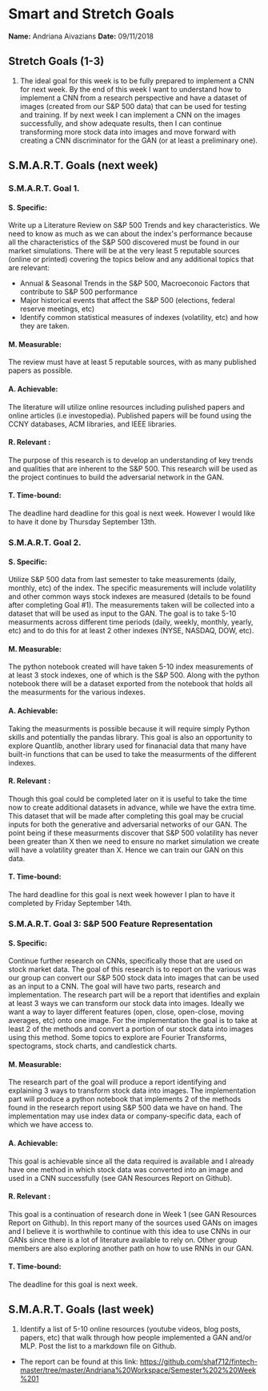 # Smart and Stretch Goals #

**Name:** Andriana Aivazians
**Date:** 09/11/2018

## Stretch Goals (1-3)

1. The ideal goal for this week is to be fully prepared to implement a CNN for next week. By the end of this week I want to understand how to implement a CNN from a research perspective and have a dataset of images (created from our S&P 500 data) that can be used for testing and training. If by next week I can implement a CNN on the images successfully, and show adequate results, then I can continue transforming more stock data into images and move forward with creating a CNN discriminator for the GAN (or at least a preliminary one).


## S.M.A.R.T. Goals (next week)


### S.M.A.R.T. Goal 1.

#### S. Specific: 
Write up a Literature Review on S&P 500 Trends and key characteristics. We need to know as much as we can about the index's performance because all the characteristics of the S&P 500 discovered must be found in our market simulations. There will be at the very least 5 reputable sources (online or printed) covering the topics below and any additional topics that are relevant:
* Annual & Seasonal Trends in the S&P 500, Macroeconoic Factors that contribute to S&P 500 performance
* Major historical events that affect the S&P 500 (elections, federal reserve meetings, etc)
* Identify common statistical measures of indexes (volatility, etc) and how they are taken.

#### M. Measurable: 
The review must have at least 5 reputable sources, with as many published papers as possible.

#### A. Achievable: 
The literature will utilize online resources including pulished papers and online articles (i.e investopedia). Published papers will be found using the CCNY databases, ACM libraries, and IEEE libraries.

#### R. Relevant :
The purpose of this research is to develop an understanding of key trends and qualities that are inherent to the S&P 500. This research will be used as the project continues to build the adversarial network in the GAN.


#### T. Time-bound: 
The deadline hard deadline for this goal is next week. However I would like to have it done by Thursday September 13th.

### S.M.A.R.T. Goal 2.

#### S. Specific: 
Utilize S&P 500 data from last semester to take measurements (daily, monthly, etc) of the index. The specific measurements will include volatility and other common ways stock indexes are measured (details to be found after completing Goal #1). The measurements taken will be collected into a dataset that will be used as input to the GAN. The goal is to take 5-10 measurments across different time periods (daily, weekly, monthly, yearly, etc) and to do this for at least 2 other indexes (NYSE, NASDAQ, DOW, etc).

#### M. Measurable: 
The python notebook created will have taken 5-10 index measurements of at least 3 stock indexes, one of which is the S&P 500. Along with the python notebook there will be a dataset exported from the notebook that holds all the measurments for the various indexes.

#### A. Achievable: 
Taking the measurments is possible because it will require simply Python skills and potentially the pandas library. This goal is also an opportunity to explore Quantlib, another library used for finanacial data that many have built-in functions that can be used to take the measurments of the different indexes.

#### R. Relevant :
Though this goal could be completed later on it is useful to take the time now to create additional datasets in advance, while we have the extra time. This dataset that will be made after completing this goal may be crucial inputs for both the generative and adversarial networks of our GAN. The point being if these measurments discover that S&P 500 volatility has never been greater than X then we need to ensure no market simulation we create will have a volatility greater than X. Hence we can train our GAN on this data.

#### T. Time-bound: 
The hard deadline for this goal is next week however I plan to have it completed by Friday September 14th.

### S.M.A.R.T. Goal 3: S&P 500 Feature Representation

#### S. Specific: 
Continue further research on CNNs, specifically those that are used on stock market data. The goal of this research is to report on the various was our group can convert our S&P 500 stock data into images that can be used as an input to a CNN. The goal will have two parts, research and implementation. The research part will be a report that identifies and explain at least 3 ways we can transform our stock data into images. Ideally we want a way to layer different features (open, close, open-close, moving averages, etc) onto one image. For the implementation the goal is to take at least 2 of the methods and convert a portion of our stock data into images using this method. Some topics to explore are Fourier Transforms, spectograms, stock charts, and candlestick charts.

#### M. Measurable: 
The research part of the goal will produce a report identifying and explaining 3 ways to transform stock data into images. The implementation part will produce a python notebook that implements 2 of the methods found in the research report using S&P 500 data we have on hand. The implementation may use index data or company-specific data, each of which we have access to.

#### A. Achievable: 
This goal is achievable since all the data required is available and I already have one method in which stock data was converted into an image and used in a CNN successfully (see GAN Resources Report on Github).

#### R. Relevant :
This goal is a continuation of research done in Week 1 (see GAN Resources Report on Github). In this report many of the sources used GANs on images and I believe it is worthwhile to continue with this idea to use CNNs in our GANs since there is a lot of literature available to rely on. Other group members are also exploring another path on how to use RNNs in our GAN.

#### T. Time-bound: 
The deadline for this goal is next week.


## S.M.A.R.T. Goals (last week)

1. Identify a list of 5-10 online resources (youtube videos, blog posts, papers, etc) that walk through how people implemented a GAN and/or MLP. Post the list to a markdown file on Github.
* The report can be found at this link: https://github.com/shaf712/fintech-master/tree/master/Andriana%20Workspace/Semester%202%20Week%201
